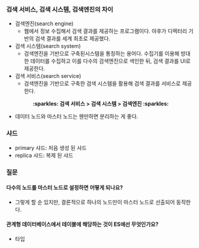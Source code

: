 ### 검색 서비스, 검색 시스템, 검색엔진의 차이
- 검색엔진(search engine)
  - 웹에서 정보 수집해서 검색 결과를 제공하는 프로그램이다. 야후가 디렉터리 기반의 검색 결과를 세계 최초로 제공했다. 
- 검색 시스템(search system)
  - 검색엔진을 기반으로 구축된시스템을 통칭하는 용어다. 수집기를 이용해 방대한 데이터를 수집하고 이를 다수의 검색엔진으로 색인한 뒤, 검색 결과를 UI로 제공한다.
- 검색 서비스(search service)
  - 검색엔진을 기반으로 구축한 검색 시스템을 활용해 검색 결과를 서비스로 제공한다.
  
<center><b> :sparkles: 검색 서비스 > 검색 시스템 > 검색엔진 :sparkles: </center></b>

- 데이터 노드와 마스터 노드는 웬만하면 분리하는 게 좋다.
### 샤드
- primary 샤드: 처음 생성 된 샤드
- replica 샤드: 복제 된 샤드


### 질문
#### 다수의 노드를 마스터 노드로 설정하면 어떻게 되나요?
- 그렇게 할 순 있지만, 결론적으로 하나의 노드만이 마스터 노드로 선출되어 동작한다.
#### 관계형 데이터베이스에서 테이블에 해당하는 것이 ES에선 무엇인가요?
- 타입
